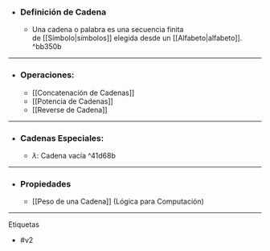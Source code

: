 - ### Definición de Cadena
	- Una cadena o palabra es una secuencia finita de [[Símbolo|sı́mbolos]] elegida desde un [[Alfabeto|alfabeto]]. ^bb350b
***
- ### Operaciones:
	- [[Concatenación de Cadenas]]  
	- [[Potencia de Cadenas]] 
	- [[Reverse de Cadena]] 
***
- ### Cadenas Especiales:
	- $λ$: Cadena vacía ^41d68b
***
- ### Propiedades
	- [[Peso de una Cadena]] (Lógica para Computación)
***
Etiquetas
- #v2